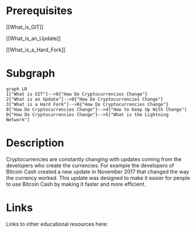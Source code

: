 # Prerequisites
[[What_is_GIT]]


[[What_is_an_Update]]


[[What_is_a_Hard_Fork]]

# Subgraph

```mermaid
graph LR
1["What is GIT"]-->0{"How Do Cryptocurrencies Change"}
2["What is an Update"]-->0{"How Do Cryptocurrencies Change"}
3["What is a Hard Fork"]-->0{"How Do Cryptocurrencies Change"}
0{"How Do Cryptocurrencies Change"}-->4["How to Keep Up With Change"]
0{"How Do Cryptocurrencies Change"}-->5["What is the Lightning Network"]
```



# Description
  
Cryptocurrencies are constantly changing with updates coming from the developers who create the currencies. For example the developers of Bitcoin Cash created a new update in November 2017 that changed the way the currency worked. This update was designed to make it easier for people to use Bitcoin Cash by making it faster and more efficient.

# Links
Links to other educational resources here:
